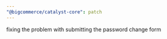 ```yaml
---
"@bigcommerce/catalyst-core": patch
---
```


fixing the problem with submitting the password change form
